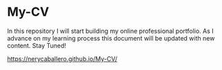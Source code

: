 # My-CV
In this repository I will start building my online professional portfolio.  As I advance on my learning process this document will be updated with new content. Stay Tuned! 

https://nerycaballero.github.io/My-CV/

